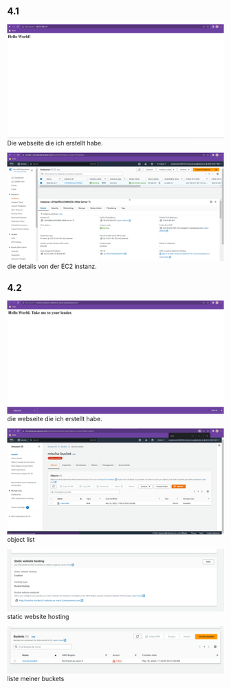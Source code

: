 ## 4.1
![](2023-05-16-11-10-12.png)
Die webseite die ich erstellt habe.


![](2023-05-16-11-11-04.png)
die details von der EC2 instanz.


## 4.2

![](2023-05-16-11-37-11.png)
die webseite die ich erstellt habe.

![](2023-05-16-11-37-35.png)
object list

![](2023-05-16-11-37-51.png)
static website hosting

![](2023-05-16-11-38-25.png)
liste meiner buckets